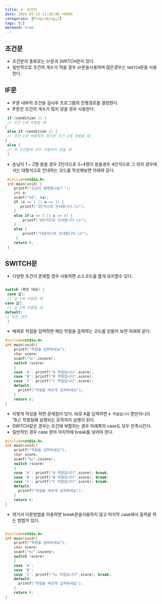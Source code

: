 ```yaml
---
title: 4. 조건문
date: 2025-03-13 11:20:00 +0900
categories: [Programing,C]
tags: [C]
mermaid: true
---
```

## 조건문 
- 조건문의 종류로는 `IF`문과 SWITCH문이 있다.
- 일반적으로 조건의 개수가 적을 경우 `IF`문을사용하며 많은경우는 `SWITCH`문을 사용한다.

## IF문
- IF문 내부의 조건을 검사후 프로그램의 진행경로를 결정한다.
- IF문은 조건의 개수가 많지 않을 경우 사용한다.

```c
 if (condition 1) {
 // 조건 1에 부합할 때
}
 else if (condition 2) {
 // 조건 1에 부합하지 않지만 조건 2에 부합할 때
}
 else {
 // 위 조건들에 모두 부합하지 않을 때
 }

```

-  손님이 1 ~ 2명 왔을 경우 2인석으로 3~4명이 왔을경우 4인석으로 그 외의 경우에서는 대형석으로 안내하는 코드를 작성해보면 아래와 같다.

```c
 #include<stdio.h>
 int main(void) {
    printf("손님이 몇명왔나요? ");
    int a;
    scanf("%d", &a);
    if (a == 1 || a == 2) {
       printf("2인석으로 안내합니다.\n");
    }
    else if(a == 3 || a == 4) {
        printf("4인석으로 안내합니다.\n");
    }
    else {
        printf("대형석으로 안내합니다.\n");
     }
    return 0;
 }

```

## SWITCH문
- 다양한 조건이 존재할 경우 사용하면 소스코드를 짧게 유지할수 있다.

```c

switch (확인 대상) {
 case 값1:
 // 값 1에 부합할 때
case 값2:
 // 값 2에 부합할 때
default:
// 모든 경우
 }


```
- 예제로 학점을 입력하면 해당 학점을 출력하는 코드를 만들어 보면 아래와 같다.

```c
#include<stdio.h>
int main(void){
    printf("학점을 입력하세요");
    char score;
    scanf("%c",&score);
    switch (score)
    {
    case 'A': printf("A 학점입니다",score);
    case 'B': printf("B 학점입니다",score);
    case 'C': printf("C 학점입니다",score);
    default:
      printf("학점을 바르게 입력하세요");
    } 
    return 0;
}

```
- 이렇게 작성을 하면 문제점이 있다. 바로 A를 입력하면 `A 학점입니다` 뿐만아니라 "B,C 학점일떄 실행되는 로직까지 실행이 된다.
- SWITCH같은 경우는 조건에 부합하는 경우 아래쪽의 case도 모두 만족시킨다.
- 일반적인 경우 case 문의 마지막에 break를 넣어야 한다. 


```c
#include<stdio.h>
int main(void){
    printf("학점을 입력하세요");
    char score;
    scanf("%c",&score);
    switch (score)
    {
    case 'A': printf("A 학점입니다",score); break;
    case 'B': printf("B 학점입니다",score); break;
    case 'C': printf("C 학점입니다",score); break;
    default:
      printf("학점을 바르게 입력하세요");
    } 
    return 0;
}
```
- 여기서 다른방법을 이용하면  break문을사용하지 않고 마지막 case에서 출력을 하는 방법이 있다.

```c

#include<stdio.h>
int main(void){
    printf("학점을 입력하세요");
    char score;
    scanf("%c",&score);
    switch (score)
    {
    case 'A': 
    case 'B': 
    case 'C': printf("%c 학점입니다",score); break;
    default:
      printf("학점을 바르게 입력하세요");
    } 
    return 0;
}

```
